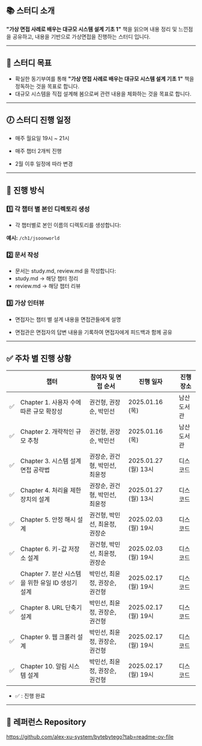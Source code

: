 ## 📚 스터디 소개

**"가상 면접 사례로 배우는 대규모 시스템 설계 기초 1"** 책을 읽으며 내용 정리 및 느낀점을 공유하고, 내용을 기반으로 가상면접을 진행하는 스터디 입니다.

---

## 🎯 스터디 목표

- 확실한 동기부여를 통해 **"가상 면접 사례로 배우는 대규모 시스템 설계 기초 1"** 책을 정독하는 것을 목표로 합니다.
- 대규모 시스템을 직접 설계해 봄으로써 관련 내용을 체화하는 것을 목표로 합니다.

---

## 🕖 스터디 진행 일정

- 매주 월요일 19시 ~ 21시

- 매주 챕터 2개씩 진행 

- 2월 이후 일정에 따라 변경

---

## 📅 진행 방식

### 1️⃣ 각 챕터 별 본인 디렉토리 생성
- 각 챕터별로 본인 이름의 디렉토리를 생성합니다:
  
**예시:** `/ch1/jsoonworld`

### 2️⃣ 문서 작성
- 문서는 study.md, review.md 을 작성합니다:
- study.md -> 해당 챕터 정리
- review.md -> 해당 챕터 리뷰


### 3️⃣ 가상 인터뷰

- 면접자는 챕터 별 설계 내용을 면접관들에게 설명

- 면접관은 면접자의 답변 내용을 기록하여 면접자에게 피드백과 함께 공유

___

## ✅ 주차 별 진행 상황

|    | 챕터                                | 참여자 및 면접 순서              | 진행 일자          | 진행 장소   | 
|----|-----------------------------------|------------------|----------------|---------|
| ✅ | Chapter 1. 사용자 수에 따른 규모 확장성       | 권건형, 권장순, 박민선 | 2025.01.16 (목) | 남산도서관 |
| ✅ | Chapter 2. 개략적인 규모 추청             | 권건형, 권장순, 박민선 | 2025.01.16 (목) | 남산도서관 |
| ✅ | Chapter 3. 시스템 설계 면접 공략법          | 권장순, 권건형, 박민선, 최윤정 | 2025.01.27 (월) 13시 | 디스코드 | 
| ✅ | Chapter 4. 처리율 제한 장치의 설계          | 권장순, 권건형, 박민선, 최윤정 | 2025.01.27 (월) 13시 | 디스코드 |
| ✅ | Chapter 5. 안정 해시 설계               | 권건형, 박민선, 최윤정, 권장순 | 2025.02.03 (월) 19시 | 디스코드 |
| ✅ | Chapter 6. 키-값 저장소 설계             | 권건형, 박민선, 최윤정, 권장순 | 2025.02.03 (월) 19시 | 디스코드 |
| ✅ | Chapter 7. 분산 시스템을 위한 유일 ID 생성기 설계 | 박민선, 최윤정, 권장순, 권건형 | 2025.02.17 (월) 19시 | 디스코드 |
| ✅ | Chapter 8. URL 단축기 설계             | 박민선, 최윤정, 권장순, 권건형 | 2025.02.17 (월) 19시 | 디스코드 |
| ✅ | Chapter 9. 웹 크롤러 설계               | 박민선, 최윤정, 권장순, 권건형 | 2025.02.17 (월) 19시 | 디스코드 |
| ✅ | Chapter 10. 알림 시스템 설계             | 박민선, 최윤정, 권장순, 권건형 | 2025.02.17 (월) 19시 | 디스코드 |
- ✅ : 진행 완료

---

## 📑 레퍼런스 Repository

https://github.com/alex-xu-system/bytebytego?tab=readme-ov-file

